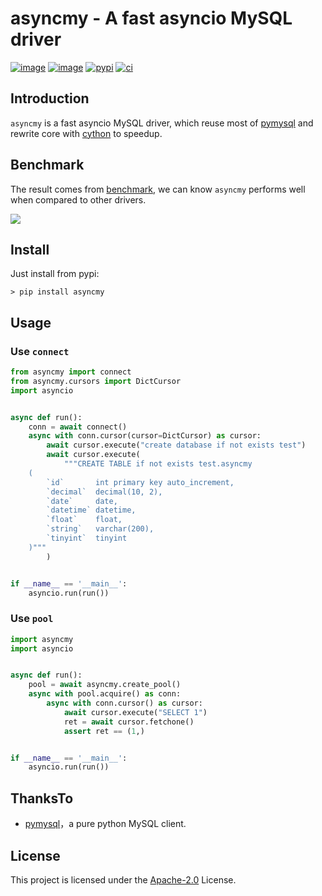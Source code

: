 # asyncmy - A fast asyncio MySQL driver

[![image](https://img.shields.io/pypi/v/asyncmy.svg?style=flat)](https://pypi.python.org/pypi/asyncmy)
[![image](https://img.shields.io/github/license/long2ice/asyncmy)](https://github.com/long2ice/asyncmy)
[![pypi](https://github.com/long2ice/asyncmy/actions/workflows/pypi.yml/badge.svg)](https://github.com/long2ice/asyncmy/actions/workflows/pypi.yml)
[![ci](https://github.com/long2ice/asyncmy/actions/workflows/ci.yml/badge.svg)](https://github.com/long2ice/asyncmy/actions/workflows/ci.yml)

## Introduction

`asyncmy` is a fast asyncio MySQL driver, which reuse most of [pymysql](https://github.com/PyMySQL/PyMySQL) and rewrite
core with [cython](https://cython.org/) to speedup.

## Benchmark

The result comes from [benchmark](./benchmark), we can know `asyncmy` performs well when compared to other drivers.

![](./images/benchmark.png)

## Install

Just install from pypi:

```shell
> pip install asyncmy
```

## Usage

### Use `connect`

```py
from asyncmy import connect
from asyncmy.cursors import DictCursor
import asyncio


async def run():
    conn = await connect()
    async with conn.cursor(cursor=DictCursor) as cursor:
        await cursor.execute("create database if not exists test")
        await cursor.execute(
            """CREATE TABLE if not exists test.asyncmy
    (
        `id`       int primary key auto_increment,
        `decimal`  decimal(10, 2),
        `date`     date,
        `datetime` datetime,
        `float`    float,
        `string`   varchar(200),
        `tinyint`  tinyint
    )"""
        )


if __name__ == '__main__':
    asyncio.run(run())
```

### Use `pool`

```py
import asyncmy
import asyncio


async def run():
    pool = await asyncmy.create_pool()
    async with pool.acquire() as conn:
        async with conn.cursor() as cursor:
            await cursor.execute("SELECT 1")
            ret = await cursor.fetchone()
            assert ret == (1,)


if __name__ == '__main__':
    asyncio.run(run())
```

## ThanksTo

- [pymysql](https://github/pymysql/PyMySQL)，a pure python MySQL client.

## License

This project is licensed under the
[Apache-2.0](https://github.com/long2ice/aerich/blob/master/LICENSE) License.
